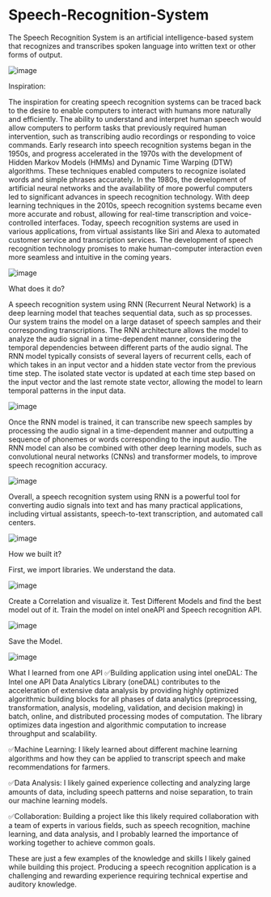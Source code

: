 # Speech-Recognition-System
The Speech Recognition System is an artificial intelligence-based system that recognizes and transcribes spoken language into written text or other forms of output.

![image](https://user-images.githubusercontent.com/117058119/225616077-a67abb01-2b53-4dca-8f6b-e036035b45f8.png)

Inspiration:

The inspiration for creating speech recognition systems can be traced back to the desire to enable computers to interact with humans more naturally and efficiently. The ability to understand and interpret human speech would allow computers to perform tasks that previously required human intervention, such as transcribing audio recordings or responding to voice commands.
Early research into speech recognition systems began in the 1950s, and progress accelerated in the 1970s with the development of Hidden Markov Models (HMMs) and Dynamic Time Warping (DTW) algorithms. These techniques enabled computers to recognize isolated words and simple phrases accurately.
In the 1980s, the development of artificial neural networks and the availability of more powerful computers led to significant advances in speech recognition technology. With deep learning techniques in the 2010s, speech recognition systems became even more accurate and robust, allowing for real-time transcription and voice-controlled interfaces.
Today, speech recognition systems are used in various applications, from virtual assistants like Siri and Alexa to automated customer service and transcription services. The development of speech recognition technology promises to make human-computer interaction even more seamless and intuitive in the coming years.

![image](https://user-images.githubusercontent.com/117058119/225616158-c66ea81c-c106-4626-b873-2f1846bf6aef.png)

What does it do?

A speech recognition system using RNN (Recurrent Neural Network) is a deep learning model that teaches sequential data, such as sp processes. Our system trains the model on a large dataset of speech samples and their corresponding transcriptions. The RNN architecture allows the model to analyze the audio signal in a time-dependent manner, considering the temporal dependencies between different parts of the audio signal.
The RNN model typically consists of several layers of recurrent cells, each of which takes in an input vector and a hidden state vector from the previous time step. The isolated state vector is updated at each time step based on the input vector and the last remote state vector, allowing the model to learn temporal patterns in the input data.

![image](https://user-images.githubusercontent.com/117058119/225616324-1fb5ebc6-e0e9-4162-9e89-5df74bba6582.png)

Once the RNN model is trained, it can transcribe new speech samples by processing the audio signal in a time-dependent manner and outputting a sequence of phonemes or words corresponding to the input audio. The RNN model can also be combined with other deep learning models, such as convolutional neural networks (CNNs) and transformer models, to improve speech recognition accuracy.

![image](https://user-images.githubusercontent.com/117058119/225616385-ed9a55f2-d789-447c-9658-0897f185e929.png)

Overall, a speech recognition system using RNN is a powerful tool for converting audio signals into text and has many practical applications, including virtual assistants, speech-to-text transcription, and automated call centers.

![image](https://user-images.githubusercontent.com/117058119/225616188-9958b20a-b7b1-4366-bae4-2495c080a207.png)

How we built it?

First, we import libraries.
We understand the data.

![image](https://user-images.githubusercontent.com/117058119/225616506-65e18f2a-41d0-4e05-bfbe-24f71a7b22c6.png)

Create a Correlation and visualize it.
Test Different Models and find the best model out of it.
Train the model on intel oneAPI and Speech recognition API.

![image](https://user-images.githubusercontent.com/117058119/225617308-d887d042-8946-4287-91b6-2d0eb3ed856a.png)

Save the Model.

![image](https://user-images.githubusercontent.com/117058119/225616005-67aace2f-d28b-42ee-a5cf-8945dc6ec8b0.png)

What I learned from one API
✅Building application using intel oneDAL: The Intel one API Data Analytics Library (oneDAL) contributes to the acceleration of extensive data analysis by providing highly optimized algorithmic building blocks for all phases of data analytics (preprocessing, transformation, analysis, modeling, validation, and decision making) in batch, online, and distributed processing modes of computation. The library optimizes data ingestion and algorithmic computation to increase throughput and scalability.

✅Machine Learning: I likely learned about different machine learning algorithms and how they can be applied to transcript speech and make recommendations for farmers.

✅Data Analysis: I likely gained experience collecting and analyzing large amounts of data, including speech patterns and noise separation, to train our machine learning models.

✅Collaboration: Building a project like this likely required collaboration with a team of experts in various fields, such as speech recognition, machine learning, and data analysis, and I probably learned the importance of working together to achieve common goals.

These are just a few examples of the knowledge and skills I likely gained while building this project. Producing a speech recognition application is a challenging and rewarding experience requiring technical expertise and auditory knowledge.
